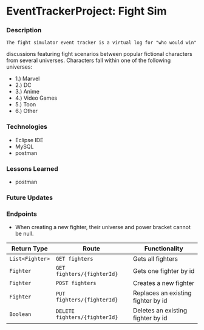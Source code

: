 # EventTrackerProject: Fight Sim

### Description
    The fight simulator event tracker is a virtual log for "who would win" 
  discussions featuring fight scenarios between popular fictional characters
  from several universes. Characters fall within one of the following universes:
  - 1.) Marvel
  - 2.) DC
  - 3.) Anime
  - 4.) Video Games
  - 5.) Toon
  - 6.) Other



### Technologies
- Eclipse IDE
- MySQL
- postman

### Lessons Learned
- postman

### Future Updates

### Endpoints
- When creating a new fighter, their universe and power bracket cannot be null.

| Return Type    | Route                       | Functionality                     |
|----------------|-----------------------------|-----------------------------------|
| `List<Fighter>`|`GET fighters`               | Gets all fighters                 |
| `Fighter`      |`GET fighters/{fighterId}`   | Gets one fighter by id            |
| `Fighter`      |`POST fighters`              | Creates a new fighter             |
| `Fighter`      |`PUT fighters/{fighterId}`   | Replaces an existing fighter by id|
| `Boolean`      |`DELETE fighters/{fighterId}`| Deletes an existing fighter by id |

